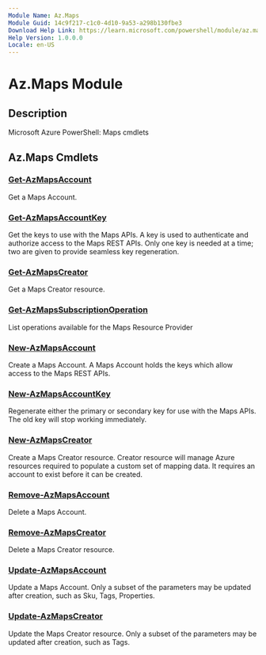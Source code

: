 ```yaml
---
Module Name: Az.Maps
Module Guid: 14c9f217-c1c0-4d10-9a53-a298b130fbe3
Download Help Link: https://learn.microsoft.com/powershell/module/az.maps
Help Version: 1.0.0.0
Locale: en-US
---
```


# Az.Maps Module
## Description
Microsoft Azure PowerShell: Maps cmdlets

## Az.Maps Cmdlets
### [Get-AzMapsAccount](Get-AzMapsAccount.md)
Get a Maps Account.

### [Get-AzMapsAccountKey](Get-AzMapsAccountKey.md)
Get the keys to use with the Maps APIs.
A key is used to authenticate and authorize access to the Maps REST APIs.
Only one key is needed at a time; two are given to provide seamless key regeneration.

### [Get-AzMapsCreator](Get-AzMapsCreator.md)
Get a Maps Creator resource.

### [Get-AzMapsSubscriptionOperation](Get-AzMapsSubscriptionOperation.md)
List operations available for the Maps Resource Provider

### [New-AzMapsAccount](New-AzMapsAccount.md)
Create a Maps Account.
A Maps Account holds the keys which allow access to the Maps REST APIs.

### [New-AzMapsAccountKey](New-AzMapsAccountKey.md)
Regenerate either the primary or secondary key for use with the Maps APIs.
The old key will stop working immediately.

### [New-AzMapsCreator](New-AzMapsCreator.md)
Create a Maps Creator resource.
Creator resource will manage Azure resources required to populate a custom set of mapping data.
It requires an account to exist before it can be created.

### [Remove-AzMapsAccount](Remove-AzMapsAccount.md)
Delete a Maps Account.

### [Remove-AzMapsCreator](Remove-AzMapsCreator.md)
Delete a Maps Creator resource.

### [Update-AzMapsAccount](Update-AzMapsAccount.md)
Update a Maps Account.
Only a subset of the parameters may be updated after creation, such as Sku, Tags, Properties.

### [Update-AzMapsCreator](Update-AzMapsCreator.md)
Update the Maps Creator resource.
Only a subset of the parameters may be updated after creation, such as Tags.

